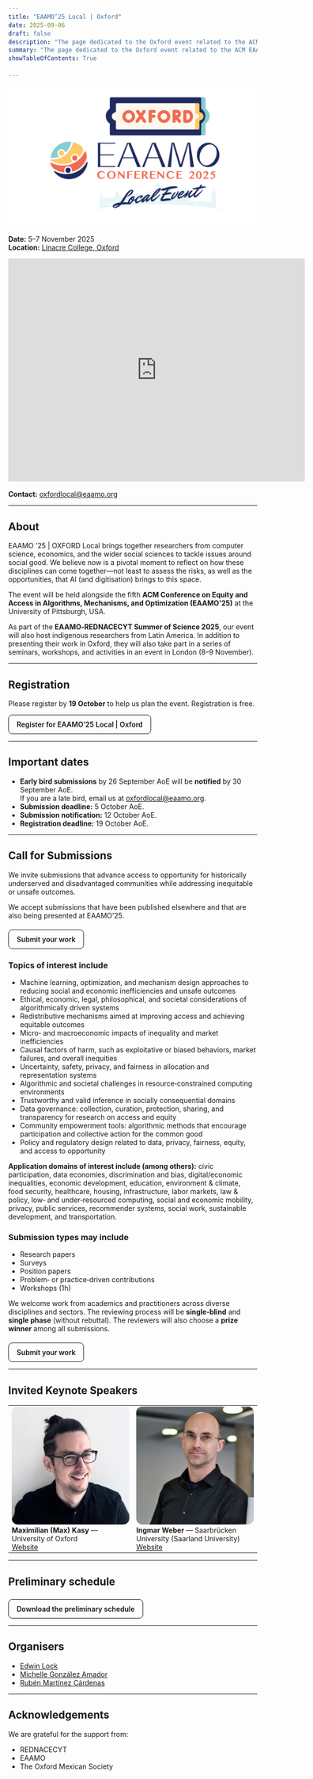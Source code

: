 ```yaml
---
title: "EAAMO’25 Local | Oxford"
date: 2025-09-06
draft: false
description: "The page dedicated to the Oxford event related to the ACM EAAMO '25."
summary: "The page dedicated to the Oxford event related to the ACM EAAMO '25."
showTableOfContents: True

---
```


<!-- Event name: EAAMO’25 Local | Oxford -->

![EAAMO Oxford Logo](Oxford_Local_Satellite_Event.png)

**Date:** 5–7 November 2025  \
**Location:** [Linacre College, Oxford](https://maps.google.com/?q=Linacre+College,+Oxford)
<iframe src="https://www.google.com/maps/embed?pb=!1m18!1m12!1m3!1d2469.5628904471187!2d-1.2525140233648229!3d51.75931607187166!2m3!1f0!2f0!3f0!3m2!1i1024!2i768!4f13.1!3m3!1m2!1s0x4876c6aa4500f56f%3A0xc2613c4327b3d38e!2sLinacre%20College!5e0!3m2!1sen!2srs!4v1757247329772!5m2!1sen!2srs" width="600" height="450" style="border:0;" allowfullscreen="" loading="lazy" referrerpolicy="no-referrer-when-downgrade"></iframe>

**Contact:** [oxfordlocal@eaamo.org](mailto:oxfordlocal@eaamo.org)

---

## About
EAAMO ’25 | OXFORD Local brings together researchers from computer science, economics, and the wider social sciences to tackle issues around social good. We believe now is a pivotal moment to reflect on how these disciplines can come together—not least to assess the risks, as well as the opportunities, that AI (and digitisation) brings to this space.

The event will be held alongside the fifth **ACM Conference on Equity and Access in Algorithms, Mechanisms, and Optimization (EAAMO'25)** at the University of Pittsburgh, USA.

As part of the **EAAMO‑REDNACECYT Summer of Science 2025**, our event will also host indigenous researchers from Latin America. In addition to presenting their work in Oxford, they will also take part in a series of seminars, workshops, and activities in an event in London (8–9 November).

---

## Registration
Please register by **19 October** to help us plan the event. Registration is free.

<a href="https://forms.gle/x7BYQamUMpQ3wKAd8" target="_blank" rel="noopener" style="display:inline-block;padding:10px 16px;border-radius:8px;border:1px solid #111;text-decoration:none;font-weight:600;">Register for EAAMO’25 Local | Oxford</a>

---

## Important dates
- **Early bird submissions** by 26 September AoE will be **notified** by 30 September AoE. \
If you are a late bird, email us at [oxfordlocal@eaamo.org](mailto:oxfordlocal@eaamo.org).
- **Submission deadline:** 5 October AoE.
- **Submission notification:** 12 October AoE.
- **Registration deadline:** 19 October AoE.

---

## Call for Submissions
We invite submissions that advance access to opportunity for historically underserved and disadvantaged communities while addressing inequitable or unsafe outcomes.

We accept submissions that have been published elsewhere and that are also being presented at EAAMO’25.

<a href="https://forms.gle/PquKuUvTLNJQUuQNA" target="_blank" rel="noopener" style="display:inline-block;margin-top:6px;padding:10px 16px;border-radius:8px;border:1px solid #111;text-decoration:none;font-weight:600;">Submit your work</a>

### Topics of interest include
- Machine learning, optimization, and mechanism design approaches to reducing social and economic inefficiencies and unsafe outcomes
- Ethical, economic, legal, philosophical, and societal considerations of algorithmically driven systems
- Redistributive mechanisms aimed at improving access and achieving equitable outcomes
- Micro‑ and macroeconomic impacts of inequality and market inefficiencies
- Causal factors of harm, such as exploitative or biased behaviors, market failures, and overall inequities
- Uncertainty, safety, privacy, and fairness in allocation and representation systems
- Algorithmic and societal challenges in resource‑constrained computing environments
- Trustworthy and valid inference in socially consequential domains
- Data governance: collection, curation, protection, sharing, and transparency for research on access and equity
- Community empowerment tools: algorithmic methods that encourage participation and collective action for the common good
- Policy and regulatory design related to data, privacy, fairness, equity, and access to opportunity

**Application domains of interest include (among others):** civic participation, data economies, discrimination and bias, digital/economic inequalities, economic development, education, environment & climate, food security, healthcare, housing, infrastructure, labor markets, law & policy, low‑ and under‑resourced computing, social and economic mobility, privacy, public services, recommender systems, social work, sustainable development, and transportation.

### Submission types may include
- Research papers  
- Surveys  
- Position papers  
- Problem‑ or practice‑driven contributions  
- Workshops (1h)

We welcome work from academics and practitioners across diverse disciplines and sectors. The reviewing process will be **single‑blind** and **single phase** (without rebuttal). The reviewers will also choose a **prize winner** among all submissions.

<a href="https://forms.gle/PquKuUvTLNJQUuQNA" target="_blank" rel="noopener" style="display:inline-block;margin-top:6px;padding:10px 16px;border-radius:8px;border:1px solid #111;text-decoration:none;font-weight:600;">Submit your work</a>

---

## Invited Keynote Speakers

<table>
  <tr>
    <td style="vertical-align:top;width:50%;">
      <img src="maximikian_kasy.jpeg" alt="Photo of Maximilian Kasy" style="width:100%;max-width:280px;border-radius:12px;" />
      <div><strong>Maximilian (Max) Kasy</strong> — University of Oxford</div>
      <div><a href="https://maxkasy.github.io/home/" target="_blank" rel="noopener">Website</a></div>
    </td>
    <td style="vertical-align:top;width:50%;">
      <img src="weber_ingmar.jpg" alt="Photo of Ingmar Weber" style="width:100%;max-width:280px;border-radius:12px;" />
      <div><strong>Ingmar Weber</strong> — Saarbrücken University (Saarland University)</div>
      <div><a href="https://ingmarweber.de/" target="_blank" rel="noopener">Website</a></div>
    </td>
  </tr>
</table>

---

## Preliminary schedule

<a href="EAAMO'25 _ Oxford Local (Preliminary Schedule).pdf" target="_blank" rel="noopener" style="display:inline-block;margin-top:6px;padding:10px 16px;border-radius:8px;border:1px solid #111;text-decoration:none;font-weight:600;">Download the preliminary schedule</a>

<!-- ### Day 1 — Wednesday, 05 November 2025
**Keynote Speaker:** To be confirmed  
**Session Topics:** Topics day 1

- 09:00–09:30 — Arrival and Registration / Morning Coffee  
- 09:30–10:30 — Keynote Lecture: To be confirmed  
- 10:30–12:00 — Paper Presentations (Topic 1, day 1)  
- 12:00–14:30 — Lunch Break and City Walk  
- 14:30–15:30 — Plenary talk (Pittsburgh Online Talk, day 1)  
- 15:30–17:00 — Paper Presentations (Topic 2, day 1)  
- 17:30–19:00 — Poster Session 1 (Summer of Science participants)
- 19:00–20:30 — Dinner

### Day 2 — Thursday, 06 November 2025
**Keynote Speaker:** Maximilian Kasy (University of Oxford)  
**Session Topics:** Topics day 2

- 09:30–10:30 — Keynote Lecture: Maximilian Kasy (Professor of Economics, University of Oxford)  
- 10:30–12:00 — Paper Presentations (Topic 1, day 2)  
- 12:00–14:30 — Lunch Break and City Walk  
- 14:30–15:30 — Plenary talk (Pittsburgh Online Talk, day 2)  
- 15:30–17:00 — Paper Presentations (Topic 2, day 2)  
- 17:30–19:00 — Poster Session 2 (Summer of Science participants)
- 19:00–20:30 — Dinner

### Day 3 — Friday, 07 November 2025
**Keynote Speaker:** Ingmar Weber (Saarland University)  
**Session Topics:** Topics day 3

- 10:30–12:00 — Paper Presentations (Topic 1, day 3)  
- 12:00–14:30 — Lunch Break and City Walk  
- 14:30–15:30 — Keynote Lecture: Ingmar Weber (Alexander von Humboldt Professor in AI, Saarland University)  
- 15:30–17:00 — Paper Presentations (Topic 2, day 3)  
- 17:30–19:00 — Conference Social 
- 19:00–20:30 — Dinner -->

---

## Organisers
- [Edwin Lock](https://edwinlock.com)
- [Michelle González Amador](https://www.m-gonzalezamador.com/)
- [Rubén Martínez Cárdenas](https://rubenmtzc.netlify.app/)

---

## Acknowledgements
We are grateful for the support from:

- REDNACECYT  
- EAAMO  
- The Oxford Mexican Society
